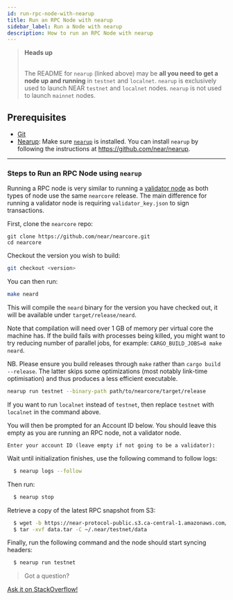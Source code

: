 ```yaml
---
id: run-rpc-node-with-nearup
title: Run an RPC Node with nearup
sidebar_label: Run a Node with nearup
description: How to run an RPC Node with nearup
---
```



<blockquote class="info">
<strong>Heads up</strong><br /><br />

The README for `nearup` (linked above) may be **all you need to get a node up and running** in `testnet` and `localnet`. `nearup` is exclusively used to launch NEAR `testnet` and `localnet` nodes. `nearup` is not used to launch `mainnet` nodes. 

</blockquote>


## Prerequisites

- [Git](https://git-scm.com/)
- [Nearup](https://github.com/near/nearup): Make sure [`nearup`](https://github.com/near/nearup) is installed. You can install `nearup` by following the instructions at https://github.com/near/nearup.

---

### Steps to Run an RPC Node using `nearup`

Running a RPC node is very similar to running a [validator node](/docs/develop/node/validator/running-a-node) as both types of node use the same `nearcore` release. The main difference for running a validator node is requiring `validator_key.json` to sign transactions.


First, clone the `nearcore` repo:

```text
git clone https://github.com/near/nearcore.git
cd nearcore
```
Checkout the version you wish to build:

```bash
git checkout <version>
```

You can then run:

```bash
make neard
```

This will compile the `neard` binary for the version you have checked out, it will be available under `target/release/neard`.

Note that compilation will need over 1 GB of memory per virtual core
the machine has. If the build fails with processes being killed, you
might want to try reducing number of parallel jobs, for example:
`CARGO_BUILD_JOBS=8 make neard`.

NB. Please ensure you build releases through `make` rather than `cargo
build --release`.  The latter skips some optimizations (most notably
link-time optimisation) and thus produces a less efficient executable.


```bash
nearup run testnet --binary-path path/to/nearcore/target/release
```

If you want to run `localnet` instead of `testnet`, then replace `testnet` with `localnet` in the command above.

You will then be prompted for an Account ID below. You should leave this empty as you are running an RPC node, not a validator node.

```text
Enter your account ID (leave empty if not going to be a validator):
```

Wait until initialization finishes, use the following command to follow logs:
```bash
  $ nearup logs --follow
```
Then run:
```bash
  $ nearup stop
```

Retrieve a copy of the latest RPC snapshot from S3:
```bash
  $ wget -b https://near-protocol-public.s3.ca-central-1.amazonaws.com/backups/testnet/rpc/data.tar
  $ tar -xvf data.tar -C ~/.near/testnet/data
```

Finally, run the following command and the node should start syncing headers:
```bash
  $ nearup run testnet
```

>Got a question?
<a href="https://stackoverflow.com/questions/tagged/nearprotocol">
  <h8>Ask it on StackOverflow!</h8></a>
